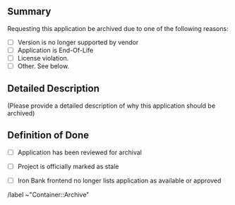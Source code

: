 ## Summary

Requesting this application be archived due to one of the following reasons:
- [ ] Version is no longer supported by vendor
- [ ] Application is End-Of-Life
- [ ] License violation.
- [ ] Other. See below.

## Detailed Description

(Please provide a detailed description of why this application should be archived)


## Definition of Done
- [ ] Application has been reviewed for archival
- [ ] Project is officially marked as stale
- [ ] Iron Bank frontend no longer lists application as available or approved





/label ~"Container::Archive"